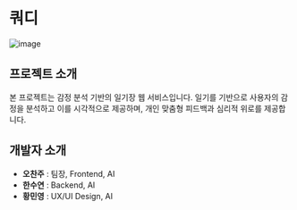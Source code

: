 # 쿼디
![image](https://github.com/user-attachments/assets/9eb6c8dd-ecce-4308-90f2-45dfd75ea4f2)

## 프로젝트 소개 
본 프로젝트는 감정 분석 기반의 일기장 웹 서비스입니다. 일기를 기반으로 사용자의 감정을 분석하고 이를 시각적으로 제공하며, 개인 맞춤형 피드백과 심리적 위로를 제공합니다. 

## 개발자 소개
- **오찬주** : 팀장, Frontend, AI
- **한수연** : Backend, AI
- **황민영** : UX/UI Design, AI
